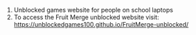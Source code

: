 1. Unblocked games website for people on school laptops
2. To access the Fruit Merge unblocked website visit: https://unblockedgames100.github.io/FruitMerge-unblocked/
